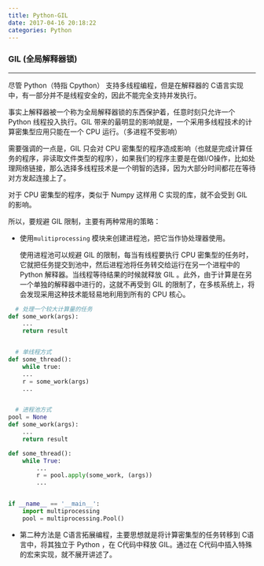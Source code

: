 ```yaml
---
title: Python-GIL
date: 2017-04-16 20:18:22
categories: Python
---
```


### GIL (全局解释器锁)

---

尽管 Python（特指 Cpython） 支持多线程编程，但是在解释器的 C语言实现中，有一部分并不是线程安全的，因此不能完全支持并发执行。

事实上解释器被一个称为全局解释器锁的东西保护着，任意时刻只允许一个 Python 线程投入执行。GIL 带来的最明显的影响就是，一个采用多线程技术的计算密集型应用只能在一个 CPU 运行。（多进程不受影响）

需要强调的一点是，GIL 只会对 CPU 密集型的程序造成影响（也就是完成计算任务的程序，非读取文件类型的程序），如果我们的程序主要是在做I/O操作，比如处理网络链接，那么选择多线程技术是一个明智的选择，因为大部分时间都花在等待对方发起连接上了。

对于 CPU 密集型的程序，类似于 Numpy 这样用 C 实现的库，就不会受到 GIL 的影响。



所以，要规避 GIL 限制，主要有两种常用的策略：

- 使用`mulitiprocessing` 模块来创建进程池，把它当作协处理器使用。

  使用进程池可以规避 GIL 的限制，每当有线程要执行 CPU 密集型的任务时，它就把任务提交到池中，然后进程池将任务转交给运行在另一个进程中的 Python 解释器。当线程等待结果的时候就释放 GIL 。此外，由于计算是在另一个单独的解释器中进行的，这就不再受到 GIL 的限制了，在多核系统上，将会发现采用这种技术能轻易地利用到所有的 CPU 核心。

```python
  # 处理一个较大计算量的任务
def some_work(args):
    ...
    return result


  # 单线程方式  
def some_thread():
    while true:
    ...
    r = some_work(args)
    ...


  # 进程池方式
pool = None
def some_work(args):
    ...
    return result

def some_thread():
    while True:
        ...
        r = pool.apply(some_work, (args))
        ...


if __name__ == '__main__':
    import multiprocessing
    pool = multiprocessing.Pool()
```




- 第二种方法是 C语言拓展编程，主要思想就是将计算密集型的任务转移到 C语言中，将其独立于 Python ，在 C代码中释放 GIL。通过在 C代码中插入特殊的宏来实现，就不展开讲述了。
